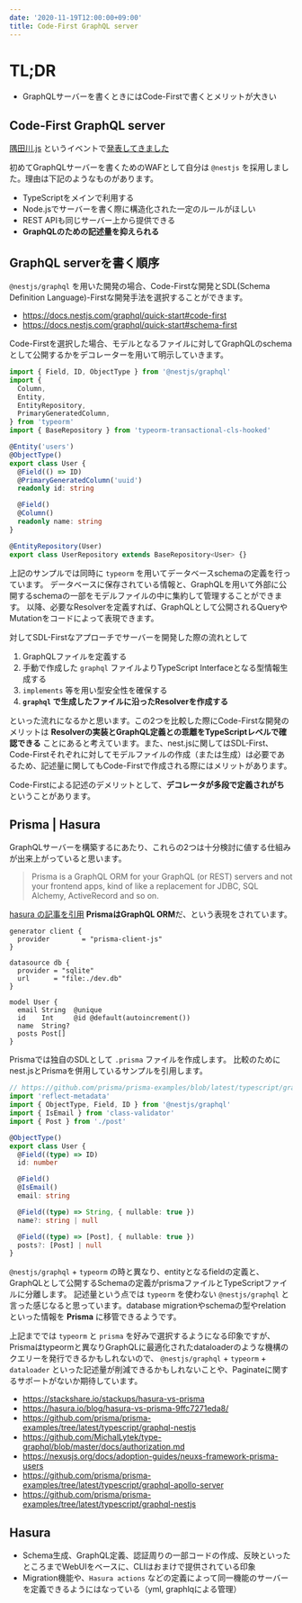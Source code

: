 ```yaml
---
date: '2020-11-19T12:00:00+09:00'
title: Code-First GraphQL server
---
```


# TL;DR

- GraphQLサーバーを書くときにはCode-Firstで書くとメリットが大きい

## Code-First GraphQL server

[隅田川.js](https://sumidagawajs.connpass.com/event/193786/) というイベントで[発表してきました](https://code-first-graphql-server.web.app/)

初めてGraphQLサーバーを書くためのWAFとして自分は `@nestjs` を採用しました。理由は下記のようなものがあります。

- TypeScriptをメインで利用する
- Node.jsでサーバーを書く際に構造化された一定のルールがほしい
- REST APIも同じサーバー上から提供できる
- **GraphQLのための記述量を抑えられる**

## GraphQL serverを書く順序

`@nestjs/graphql` を用いた開発の場合、Code-Firstな開発とSDL(Schema Definition Language)-Firstな開発手法を選択することができます。

- https://docs.nestjs.com/graphql/quick-start#code-first
- https://docs.nestjs.com/graphql/quick-start#schema-first

Code-Firstを選択した場合、モデルとなるファイルに対してGraphQLのschemaとして公開するかをデコレーターを用いて明示していきます。

```typescript
import { Field, ID, ObjectType } from '@nestjs/graphql'
import {
  Column,
  Entity,
  EntityRepository,
  PrimaryGeneratedColumn,
} from 'typeorm'
import { BaseRepository } from 'typeorm-transactional-cls-hooked'

@Entity('users')
@ObjectType()
export class User {
  @Field(() => ID)
  @PrimaryGeneratedColumn('uuid')
  readonly id: string

  @Field()
  @Column()
  readonly name: string
}

@EntityRepository(User)
export class UserRepository extends BaseRepository<User> {}
```

上記のサンプルでは同時に `typeorm` を用いてデータベースschemaの定義を行っています。
データベースに保存されている情報と、GraphQLを用いて外部に公開するschemaの一部をモデルファイルの中に集約して管理することができます。
以降、必要なResolverを定義すれば、GraphQLとして公開されるQueryやMutationをコードによって表現できます。

対してSDL-Firstなアプローチでサーバーを開発した際の流れとして

1. GraphQLファイルを定義する
1. 手動で作成した `graphql` ファイルよりTypeScript Interfaceとなる型情報生成する
1. `implements` 等を用い型安全性を確保する
1. **`graphql` で生成したファイルに沿ったResolverを作成する**

といった流れになるかと思います。この2つを比較した際にCode-Firstな開発のメリットは **Resolverの実装とGraphQL定義との乖離をTypeScriptレベルで確認できる**
ことにあると考えています。また、nest.jsに関してはSDL-First、Code-Firstそれぞれに対してモデルファイルの作成（または生成）は必要であるため、記述量に関してもCode-Firstで作成される際にはメリットがあります。

Code-Firstによる記述のデメリットとして、**デコレータが多段で定義されがち** ということがあります。

## Prisma | Hasura

GraphQLサーバーを構築するにあたり、これらの2つは十分検討に値する仕組みが出来上がっていると思います。

> Prisma is a GraphQL ORM for your GraphQL (or REST) servers and not your frontend apps, kind of like a replacement for JDBC, SQL Alchemy, ActiveRecord and so on.

[hasura の記事を引用](https://hasura.io/blog/hasura-vs-prisma-9ffc7271eda8/) **PrismaはGraphQL ORM**だ、という表現をされています。

```
generator client {
  provider        = "prisma-client-js"
}

datasource db {
  provider = "sqlite"
  url      = "file:./dev.db"
}

model User {
  email String  @unique
  id    Int     @id @default(autoincrement())
  name  String?
  posts Post[]
}
```

Prismaでは独自のSDLとして `.prisma` ファイルを作成します。
比較のためにnest.jsとPrismaを併用しているサンプルを引用します。

```typescript
// https://github.com/prisma/prisma-examples/blob/latest/typescript/graphql-nestjs/src/user.ts
import 'reflect-metadata'
import { ObjectType, Field, ID } from '@nestjs/graphql'
import { IsEmail } from 'class-validator'
import { Post } from './post'

@ObjectType()
export class User {
  @Field((type) => ID)
  id: number

  @Field()
  @IsEmail()
  email: string

  @Field((type) => String, { nullable: true })
  name?: string | null

  @Field((type) => [Post], { nullable: true })
  posts?: [Post] | null
}
```

`@nestjs/graphql` + `typeorm` の時と異なり、entityとなるfieldの定義と、GraphQLとして公開するSchemaの定義がprismaファイルとTypeScriptファイルに分離します。
記述量という点では `typeorm` を使わない `@nestjs/graphql` と言った感じなると思っています。database migrationやschemaの型やrelationといった情報を **Prisma** に移管できるようです。

上記まででは `typeorm` と `prisma` を好みで選択するようになる印象ですが、
Prismaはtypeormと異なりGraphQLに最適化されたdataloaderのような機構のクエリーを発行できるかもしれないので、
`@nestjs/graphql` + `typeorm` + `dataloader` といった記述量が削減できるかもしれないことや、Paginateに関するサポートがないか期待しています。

- https://stackshare.io/stackups/hasura-vs-prisma
- https://hasura.io/blog/hasura-vs-prisma-9ffc7271eda8/
- https://github.com/prisma/prisma-examples/tree/latest/typescript/graphql-nestjs
- https://github.com/MichalLytek/type-graphql/blob/master/docs/authorization.md
- https://nexusjs.org/docs/adoption-guides/neuxs-framework-prisma-users
- https://github.com/prisma/prisma-examples/tree/latest/typescript/graphql-apollo-server
- https://github.com/prisma/prisma-examples/tree/latest/typescript/graphql-nestjs

## Hasura

- Schema生成、GraphQL定義、認証周りの一部コードの作成、反映といったところまでWebUIをベースに、CLIはおまけで提供されている印象
- Migration機能や、`Hasura actions` などの定義によって同一機能のサーバーを定義できるようにはなっている（yml, graphlqによる管理）
